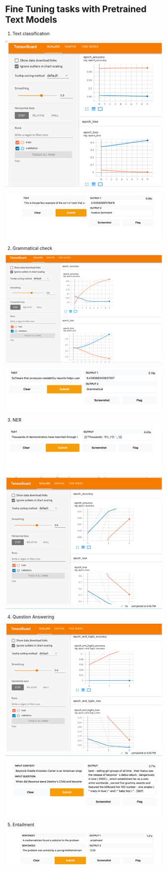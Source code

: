 # Fine Tuning tasks with Pretrained Text Models

1. Text classification


 ![alt text](https://github.com/tamanna-mehta/cmpe-297/blob/main/hw-3/screenshots/Sentiment_classification.png)
 
 
 ![alt text](https://github.com/tamanna-mehta/cmpe-297/blob/main/hw-3/screenshots/sentiment_classifciation_gradio.png)

2. Grammatical check 

![alt text](https://github.com/tamanna-mehta/cmpe-297/blob/main/hw-3/screenshots/Grammar.png)

![alt text](https://github.com/tamanna-mehta/cmpe-297/blob/main/hw-3/screenshots/grammar%20gradio.png)

3. NER

![alt text](https://github.com/tamanna-mehta/cmpe-297/blob/main/hw-3/screenshots/NER_gradio.png)

![alt text](https://github.com/tamanna-mehta/cmpe-297/blob/main/hw-3/screenshots/NER_tensorboard.png)

4. Question Answering

![alt text](https://github.com/tamanna-mehta/cmpe-297/blob/main/hw-3/screenshots/Q:A_tensorboard.png)

![alt text](https://github.com/tamanna-mehta/cmpe-297/blob/main/hw-3/screenshots/Q:A_gradio.png)

5. Entailment

![alt text](https://github.com/tamanna-mehta/cmpe-297/blob/main/hw-3/screenshots/entailment.png)




